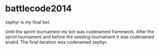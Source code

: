 battlecode2014
==============

zephyr is my final bot.

Until the sprint tournament my bot was codenamed framework. After the sprint tournament and before the seeding tournament it was codenamed anatid. The final iteration was codenamed zephyr.

